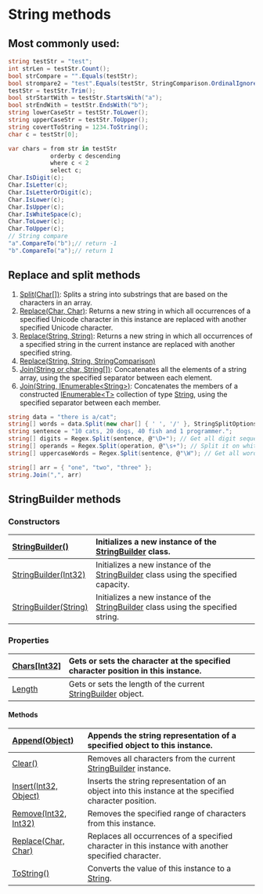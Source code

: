 # String methods

## Most commonly used:

```csharp
string testStr = "test";
int strLen = testStr.Count();
bool strCompare = "".Equals(testStr);
bool strompare2 = "test".Equals(testStr, StringComparison.OrdinalIgnoreCase);
testStr = testStr.Trim();
bool strStartWith = testStr.StartsWith("a");
bool strEndWith = testStr.EndsWith("b");
string lowerCaseStr = testStr.ToLower();
string upperCaseStr = testStr.ToUpper();
string covertToString = 1234.ToString();
char c = testStr[0];

var chars = from str in testStr
            orderby c descending
            where c < 2
            select c;
Char.IsDigit(c);
Char.IsLetter(c);
Char.IsLetterOrDigit(c);
Char.IsLower(c);
Char.IsUpper(c);
Char.IsWhiteSpace(c);
Char.ToLower(c);
Char.ToUpper(c);
// String compare
"a".CompareTo("b");// return -1
"b".CompareTo("a");// return 1
```

## Replace and split methods

1.  [Split\(Char\[\]\)](https://docs.microsoft.com/en-us/dotnet/api/system.string.split?view=netcore-2.2#System_String_Split_System_Char___):  Splits a string into substrings that are based on the characters in an array.
2.  [Replace\(Char, Char\)](https://docs.microsoft.com/en-us/dotnet/api/system.string.replace?view=netcore-2.2#System_String_Replace_System_Char_System_Char_):  Returns a new string in which all occurrences of a specified Unicode character in this instance are replaced with another specified Unicode character.
3.  [Replace\(String, String\)](https://docs.microsoft.com/en-us/dotnet/api/system.string.replace?view=netcore-2.2#System_String_Replace_System_String_System_String_):  Returns a new string in which all occurrences of a specified string in the current instance are replaced with another specified string.
4.  [Replace\(String, String, StringComparison\)](https://docs.microsoft.com/en-us/dotnet/api/system.string.replace?view=netcore-2.2#System_String_Replace_System_String_System_String_System_StringComparison_)
5.  [Join\(String or char, String\[\]\)](https://docs.microsoft.com/en-us/dotnet/api/system.string.join?view=netcore-2.2#System_String_Join_System_String_System_String___):  Concatenates all the elements of a string array, using the specified separator between each element.
6.  [Join\(String, IEnumerable&lt;String&gt;\)](https://docs.microsoft.com/en-us/dotnet/api/system.string.join?view=netcore-2.2#System_String_Join_System_String_System_Collections_Generic_IEnumerable_System_String__):  Concatenates the members of a constructed [IEnumerable&lt;T&gt;](https://docs.microsoft.com/en-us/dotnet/api/system.collections.generic.ienumerable-1?view=netcore-2.2) collection of type [String](https://docs.microsoft.com/en-us/dotnet/api/system.string?view=netcore-2.2), using the specified separator between each member.

```csharp
string data = "there is a/cat";
string[] words = data.Split(new char[] { ' ', '/' }, StringSplitOptions.RemoveEmptyEntries);
string sentence = "10 cats, 20 dogs, 40 fish and 1 programmer.";
string[] digits = Regex.Split(sentence, @"\D+"); // Get all digit sequence as strings.
string[] operands = Regex.Split(operation, @"\s+"); // Split it on whitespace sequences.
string[] uppercaseWords = Regex.Split(sentence, @"\W"); // Get all words.

string[] arr = { "one", "two", "three" };
string.Join(",", arr)
```

## StringBuilder methods

### Constructors  <a id="constructors"></a>

| [StringBuilder\(\)](https://docs.microsoft.com/en-us/dotnet/api/system.text.stringbuilder.-ctor?view=netcore-2.2#System_Text_StringBuilder__ctor) | Initializes a new instance of the [StringBuilder](https://docs.microsoft.com/en-us/dotnet/api/system.text.stringbuilder?view=netcore-2.2) class. |
| :--- | :--- |
| [StringBuilder\(Int32\)](https://docs.microsoft.com/en-us/dotnet/api/system.text.stringbuilder.-ctor?view=netcore-2.2#System_Text_StringBuilder__ctor_System_Int32_) | Initializes a new instance of the [StringBuilder](https://docs.microsoft.com/en-us/dotnet/api/system.text.stringbuilder?view=netcore-2.2) class using the specified capacity. |
| [StringBuilder\(String\)](https://docs.microsoft.com/en-us/dotnet/api/system.text.stringbuilder.-ctor?view=netcore-2.2#System_Text_StringBuilder__ctor_System_String_) | Initializes a new instance of the [StringBuilder](https://docs.microsoft.com/en-us/dotnet/api/system.text.stringbuilder?view=netcore-2.2) class using the specified string. |

### Properties <a id="properties"></a>

| [Chars\[Int32\]](https://docs.microsoft.com/en-us/dotnet/api/system.text.stringbuilder.chars?view=netcore-2.2#System_Text_StringBuilder_Chars_System_Int32_) | Gets or sets the character at the specified character position in this instance. |
| :--- | :--- |
| [Length](https://docs.microsoft.com/en-us/dotnet/api/system.text.stringbuilder.length?view=netcore-2.2#System_Text_StringBuilder_Length) | Gets or sets the length of the current [StringBuilder](https://docs.microsoft.com/en-us/dotnet/api/system.text.stringbuilder?view=netcore-2.2) object. |

#### Methods

| [Append\(Object\)](https://docs.microsoft.com/en-us/dotnet/api/system.text.stringbuilder.append?view=netcore-2.2#System_Text_StringBuilder_Append_System_Object_) | Appends the string representation of a specified object to this instance. |
| :--- | :--- |
| [Clear\(\)](https://docs.microsoft.com/en-us/dotnet/api/system.text.stringbuilder.clear?view=netcore-2.2#System_Text_StringBuilder_Clear) | Removes all characters from the current [StringBuilder](https://docs.microsoft.com/en-us/dotnet/api/system.text.stringbuilder?view=netcore-2.2) instance. |
| [Insert\(Int32, Object\)](https://docs.microsoft.com/en-us/dotnet/api/system.text.stringbuilder.insert?view=netcore-2.2#System_Text_StringBuilder_Insert_System_Int32_System_Object_) | Inserts the string representation of an object into this instance at the specified character position. |
| [Remove\(Int32, Int32\)](https://docs.microsoft.com/en-us/dotnet/api/system.text.stringbuilder.remove?view=netcore-2.2#System_Text_StringBuilder_Remove_System_Int32_System_Int32_) | Removes the specified range of characters from this instance. |
| [Replace\(Char, Char\)](https://docs.microsoft.com/en-us/dotnet/api/system.text.stringbuilder.replace?view=netcore-2.2#System_Text_StringBuilder_Replace_System_Char_System_Char_) | Replaces all occurrences of a specified character in this instance with another specified character. |
| [ToString\(\)](https://docs.microsoft.com/en-us/dotnet/api/system.text.stringbuilder.tostring?view=netcore-2.2#System_Text_StringBuilder_ToString) | Converts the value of this instance to a [String](https://docs.microsoft.com/en-us/dotnet/api/system.string?view=netcore-2.2). |



